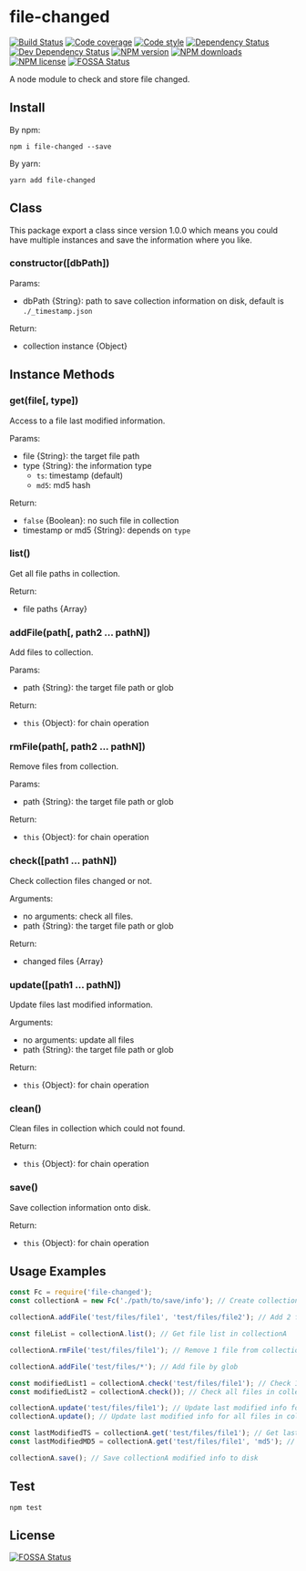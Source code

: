# file-changed

[![Build Status][ci-img]][ci-url]
[![Code coverage][cov-img]][cov-url]
[![Code style][lint-img]][lint-url]
[![Dependency Status][dep-img]][dep-url]
[![Dev Dependency Status][dev-dep-img]][dev-dep-url]
[![NPM version][npm-ver-img]][npm-url]
[![NPM downloads][npm-dl-img]][npm-url]
[![NPM license][npm-lc-img]][npm-url]
[![FOSSA Status](https://app.fossa.io/api/projects/git%2Bgithub.com%2Fpoppinlp%2Ffile-changed.svg?type=shield)](https://app.fossa.io/projects/git%2Bgithub.com%2Fpoppinlp%2Ffile-changed?ref=badge_shield)

A node module to check and store file changed.

## Install

By npm:

```shell
npm i file-changed --save
```

By yarn:

```shell
yarn add file-changed
```

## Class

This package export a class since version 1.0.0 which means you could have multiple instances and save the information where you like.

### constructor([dbPath])

Params:

- dbPath {String}: path to save collection information on disk, default is `./_timestamp.json`

Return:

- collection instance {Object}

## Instance Methods

### get(file[, type])

Access to a file last modified information.

Params:

- file {String}: the target file path
- type {String}: the information type
  - `ts`: timestamp (default)
  - `md5`: md5 hash

Return:

- `false` {Boolean}: no such file in collection
- timestamp or md5 {String}: depends on `type`

### list()

Get all file paths in collection.

Return:

- file paths {Array}

### addFile(path[, path2 ... pathN])

Add files to collection.

Params:

- path {String}: the target file path or glob

Return:

- `this` {Object}: for chain operation

### rmFile(path[, path2 ... pathN])

Remove files from collection.

Params:

- path {String}: the target file path or glob

Return:

- `this` {Object}: for chain operation

### check([path1 ... pathN])

Check collection files changed or not.

Arguments:

- no arguments: check all files.
- path {String}: the target file path or glob

Return:

- changed files {Array}

### update([path1 ... pathN])

Update files last modified information.

Arguments:

- no arguments: update all files
- path {String}: the target file path or glob

Return:

- `this` {Object}: for chain operation

### clean()

Clean files in collection which could not found.

Return:

- `this` {Object}: for chain operation

### save()

Save collection information onto disk.

Return:

- `this` {Object}: for chain operation

## Usage Examples

```js
const Fc = require('file-changed');
const collectionA = new Fc('./path/to/save/info'); // Create collection instance whill will load modified info from that path if that path exists

collectionA.addFile('test/files/file1', 'test/files/file2'); // Add 2 files in collectionA

const fileList = collectionA.list(); // Get file list in collectionA

collectionA.rmFile('test/files/file1'); // Remove 1 file from collectionA

collectionA.addFile('test/files/*'); // Add file by glob

const modifiedList1 = collectionA.check('test/files/file1'); // Check 1 file modified or not
const modifiedList2 = collectionA.check()); // Check all files in collectionA modified or not

collectionA.update('test/files/file1'); // Update last modified info for 1 file
collectionA.update(); // Update last modified info for all files in collectionA

const lastModifiedTS = collectionA.get('test/files/file1'); // Get last modified timestamp for that file
const lastModifiedMD5 = collectionA.get('test/files/file1', 'md5'); // Get last modified md5 for that file

collectionA.save(); // Save collectionA modified info to disk
```

## Test

```shell
npm test
```

[ci-img]:https://img.shields.io/travis/poppinlp/file-changed.svg?style=flat-square
[ci-url]:https://travis-ci.org/poppinlp/file-changed

[cov-img]:https://img.shields.io/coveralls/poppinlp/file-changed.svg?style=flat-square
[cov-url]:https://coveralls.io/github/poppinlp/file-changed?branch=master

[lint-img]:https://img.shields.io/badge/code%20style-handsome-brightgreen.svg?style=flat-square
[lint-url]:https://github.com/poppinlp/eslint-config-handsome

[dep-img]:https://img.shields.io/david/poppinlp/file-changed.svg?style=flat-square
[dep-url]:https://david-dm.org/poppinlp/file-changed

[dev-dep-img]:https://img.shields.io/david/dev/poppinlp/file-changed.svg?style=flat-square
[dev-dep-url]:https://david-dm.org/poppinlp/file-changed#info=devDependencies

[npm-ver-img]:https://img.shields.io/npm/v/file-changed.svg?style=flat-square
[npm-dl-img]:https://img.shields.io/npm/dm/file-changed.svg?style=flat-square
[npm-lc-img]:https://img.shields.io/npm/l/file-changed.svg?style=flat-square
[npm-url]:https://www.npmjs.com/package/file-changed


## License
[![FOSSA Status](https://app.fossa.io/api/projects/git%2Bgithub.com%2Fpoppinlp%2Ffile-changed.svg?type=large)](https://app.fossa.io/projects/git%2Bgithub.com%2Fpoppinlp%2Ffile-changed?ref=badge_large)
